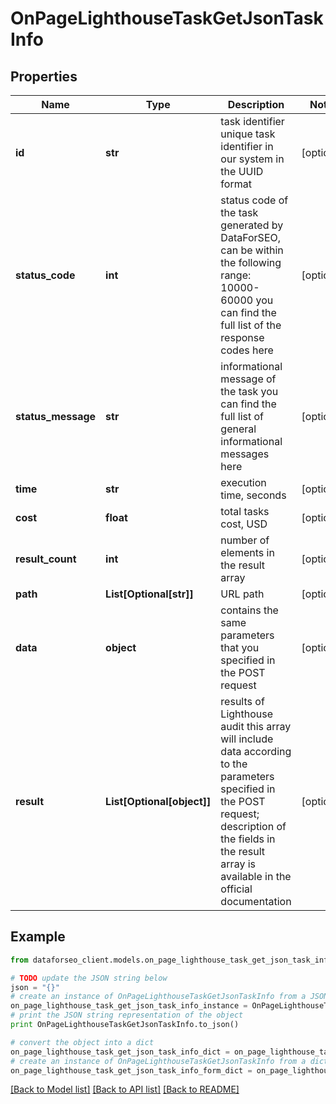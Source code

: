 # OnPageLighthouseTaskGetJsonTaskInfo


## Properties

Name | Type | Description | Notes
------------ | ------------- | ------------- | -------------
**id** | **str** | task identifier unique task identifier in our system in the UUID format | [optional] 
**status_code** | **int** | status code of the task generated by DataForSEO, can be within the following range: 10000-60000 you can find the full list of the response codes here | [optional] 
**status_message** | **str** | informational message of the task you can find the full list of general informational messages here | [optional] 
**time** | **str** | execution time, seconds | [optional] 
**cost** | **float** | total tasks cost, USD | [optional] 
**result_count** | **int** | number of elements in the result array | [optional] 
**path** | **List[Optional[str]]** | URL path | [optional] 
**data** | **object** | contains the same parameters that you specified in the POST request | [optional] 
**result** | **List[Optional[object]]** | results of Lighthouse audit this array will include data according to the parameters specified in the POST request; description of the fields in the result array is available in the official documentation | [optional] 

## Example

```python
from dataforseo_client.models.on_page_lighthouse_task_get_json_task_info import OnPageLighthouseTaskGetJsonTaskInfo

# TODO update the JSON string below
json = "{}"
# create an instance of OnPageLighthouseTaskGetJsonTaskInfo from a JSON string
on_page_lighthouse_task_get_json_task_info_instance = OnPageLighthouseTaskGetJsonTaskInfo.from_json(json)
# print the JSON string representation of the object
print OnPageLighthouseTaskGetJsonTaskInfo.to_json()

# convert the object into a dict
on_page_lighthouse_task_get_json_task_info_dict = on_page_lighthouse_task_get_json_task_info_instance.to_dict()
# create an instance of OnPageLighthouseTaskGetJsonTaskInfo from a dict
on_page_lighthouse_task_get_json_task_info_form_dict = on_page_lighthouse_task_get_json_task_info.from_dict(on_page_lighthouse_task_get_json_task_info_dict)
```
[[Back to Model list]](../README.md#documentation-for-models) [[Back to API list]](../README.md#documentation-for-api-endpoints) [[Back to README]](../README.md)


